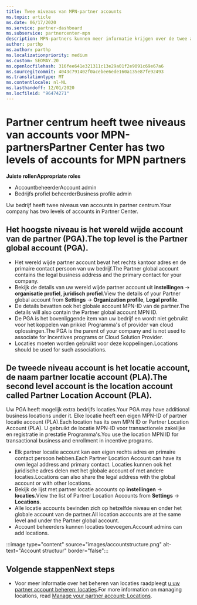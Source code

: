 ```yaml
---
title: Twee niveaus van MPN-partner accounts
ms.topic: article
ms.date: 06/17/2020
ms.service: partner-dashboard
ms.subservice: partnercenter-mpn
description: MPN-partners kunnen meer informatie krijgen over de twee account niveaus in Partner Center, het wereld wijde partner account (PGA) en de partner locatie account (PLA).
author: parthp
ms.author: parthp
ms.localizationpriority: medium
ms.custom: SEOMAY.20
ms.openlocfilehash: 316fee641e321311c13e29a01f2e9091c69e67a6
ms.sourcegitcommit: 4043c791402f0acebee6ede160a135e87fe92493
ms.translationtype: MT
ms.contentlocale: nl-NL
ms.lasthandoff: 12/01/2020
ms.locfileid: "96474271"
---
```

# <a name="partner-center-has-two-levels-of-accounts-for-mpn-partners"></a><span data-ttu-id="18e58-103">Partner centrum heeft twee niveaus van accounts voor MPN-partners</span><span class="sxs-lookup"><span data-stu-id="18e58-103">Partner Center has two levels of accounts for MPN partners</span></span>


<span data-ttu-id="18e58-104">**Juiste rollen**</span><span class="sxs-lookup"><span data-stu-id="18e58-104">**Appropriate roles**</span></span>

- <span data-ttu-id="18e58-105">Accountbeheerder</span><span class="sxs-lookup"><span data-stu-id="18e58-105">Account admin</span></span>
- <span data-ttu-id="18e58-106">Bedrijfs profiel beheerder</span><span class="sxs-lookup"><span data-stu-id="18e58-106">Business profile admin</span></span>


<span data-ttu-id="18e58-107">Uw bedrijf heeft twee niveaus van accounts in partner centrum.</span><span class="sxs-lookup"><span data-stu-id="18e58-107">Your company has two levels of accounts in Partner Center.</span></span>

## <a name="the-top-level-is-the-partner-global-account-pga"></a><span data-ttu-id="18e58-108">Het hoogste niveau is het wereld wijde account van de partner (PGA).</span><span class="sxs-lookup"><span data-stu-id="18e58-108">The top level is the Partner global account (PGA).</span></span>

- <span data-ttu-id="18e58-109">Het wereld wijde partner account bevat het rechts kantoor adres en de primaire contact persoon van uw bedrijf.</span><span class="sxs-lookup"><span data-stu-id="18e58-109">The Partner global account contains the legal business address and the primary contact for your company.</span></span> 
- <span data-ttu-id="18e58-110">Bekijk de details van uw wereld wijde partner account uit **instellingen**  ->  **organisatie profiel**, **juridisch profiel**.</span><span class="sxs-lookup"><span data-stu-id="18e58-110">View the details of your Partner global account from **Settings** -> **Organization profile**, **Legal profile**.</span></span>
- <span data-ttu-id="18e58-111">De details bevatten ook het globale account MPN-ID van de partner.</span><span class="sxs-lookup"><span data-stu-id="18e58-111">The details will also contain the Partner global account MPN ID.</span></span> 
- <span data-ttu-id="18e58-112">De PGA is het bovenliggende item van uw bedrijf en wordt niet gebruikt voor het koppelen van prikkel Programma's of provider van cloud oplossingen.</span><span class="sxs-lookup"><span data-stu-id="18e58-112">The PGA is the parent of your company and is not used to associate for Incentives programs or Cloud Solution Provider.</span></span> 
- <span data-ttu-id="18e58-113">Locaties moeten worden gebruikt voor deze koppelingen.</span><span class="sxs-lookup"><span data-stu-id="18e58-113">Locations should be used for such associations.</span></span>

## <a name="the-second-level-account-is-the-location-account-called-partner-location-account-pla"></a><span data-ttu-id="18e58-114">De tweede niveau account is het locatie account, de naam partner locatie account (PLA).</span><span class="sxs-lookup"><span data-stu-id="18e58-114">The second level account is the location account called Partner Location Account (PLA).</span></span>

<span data-ttu-id="18e58-115">Uw PGA heeft mogelijk extra bedrijfs locaties.</span><span class="sxs-lookup"><span data-stu-id="18e58-115">Your PGA may have additional business locations under it.</span></span> <span data-ttu-id="18e58-116">Elke locatie heeft een eigen MPN-ID of partner locatie account (PLA).</span><span class="sxs-lookup"><span data-stu-id="18e58-116">Each location has its own MPN ID or Partner Location Account (PLA).</span></span> <span data-ttu-id="18e58-117">U gebruikt de locatie MPN-ID voor transactionele zakelijke en registratie in prestatie Programma's.</span><span class="sxs-lookup"><span data-stu-id="18e58-117">You use the location MPN ID for transactional business and enrollment in incentive programs.</span></span>

- <span data-ttu-id="18e58-118">Elk partner locatie account kan een eigen rechts adres en primaire contact persoon hebben.</span><span class="sxs-lookup"><span data-stu-id="18e58-118">Each Partner Location Account can have its own legal address and primary contact.</span></span> <span data-ttu-id="18e58-119">Locaties kunnen ook het juridische adres delen met het globale account of met andere locaties.</span><span class="sxs-lookup"><span data-stu-id="18e58-119">Locations can also share the legal address with the global account or with other locations.</span></span>
- <span data-ttu-id="18e58-120">Bekijk de lijst met partner locatie accounts op **instellingen**  ->  **locaties**.</span><span class="sxs-lookup"><span data-stu-id="18e58-120">View the list of Partner Location Accounts from **Settings** -> **Locations**.</span></span>
- <span data-ttu-id="18e58-121">Alle locatie accounts bevinden zich op hetzelfde niveau en onder het globale account van de partner.</span><span class="sxs-lookup"><span data-stu-id="18e58-121">All location accounts are at the same level and under the Partner global account.</span></span>
- <span data-ttu-id="18e58-122">Account beheerders kunnen locaties toevoegen.</span><span class="sxs-lookup"><span data-stu-id="18e58-122">Account admins can add locations.</span></span>

:::image type="content" source="images/accountstructure.png" alt-text="Account structuur" border="false":::

## <a name="next-steps"></a><span data-ttu-id="18e58-124">Volgende stappen</span><span class="sxs-lookup"><span data-stu-id="18e58-124">Next steps</span></span>

- <span data-ttu-id="18e58-125">Voor meer informatie over het beheren van locaties raadpleegt [u uw partner account beheren: locaties](manage-locations.md).</span><span class="sxs-lookup"><span data-stu-id="18e58-125">For more information on managing locations, read [Manage your partner account: Locations](manage-locations.md).</span></span>
